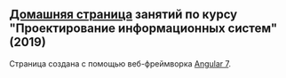 ## [Домашняя страница](https://slava6370.github.io/) занятий по курсу "Проектирование информационных систем" (2019)

Страница создана с помощью веб-фреймворка [Angular 7](https://angular.io).
